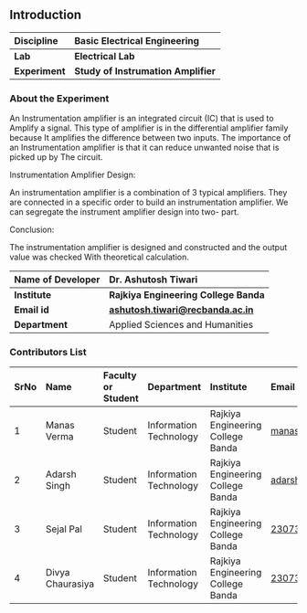 ## Introduction


<b>Discipline | <b>Basic Electrical Engineering 
:--|:--|
<b> Lab | <b> Electrical Lab
<b> Experiment|     <b> Study of Instrumation Amplifier

### About the Experiment 

An Instrumentation amplifier is an integrated circuit (IC) that is used to Amplify a signal. This type of
amplifier is in the differential amplifier family because It amplifies the difference between two inputs.
The importance of an Instrumentation amplifier is that it can reduce unwanted noise that is picked up by
The circuit.

Instrumentation Amplifier Design: <br>

An instrumentation amplifier is a combination of 3 typical amplifiers. They are connected in a specific
order to build an instrumentation amplifier. We can segregate the instrument amplifier design into two-
part.<br>
  
Conclusion:<br>

The instrumentation amplifier is designed and constructed and the output value was checked With
theoretical calculation.<br>
  

<b>Name of Developer | <b> Dr. Ashutosh Tiwari 
:--|:--|
<b> Institute | <b> Rajkiya Engineering College Banda 
<b> Email id|     <b> ashutosh.tiwari@recbanda.ac.in 
<b> Department | Applied Sciences and Humanities

### Contributors List

SrNo | Name | Faculty or Student | Department| Institute | Email id
:--|:--|:--|:--|:--|:--|
1 | Manas Verma  | Student | Information Technology | Rajkiya Engineering College Banda | manasverma012345@gmail.com 
2 | Adarsh Singh | Student | Information Technology | Rajkiya Engineering College Banda | adarshsingh2508@gmail.com
3 | Sejal Pal | Student | Information Technology | Rajkiya Engineering College Banda | 2307340130052@recbanda.ac.in
4 | Divya Chaurasiya | Student | Information Technology | Rajkiya Engineering College Banda | 2307340130019@recbanda.ac.in
